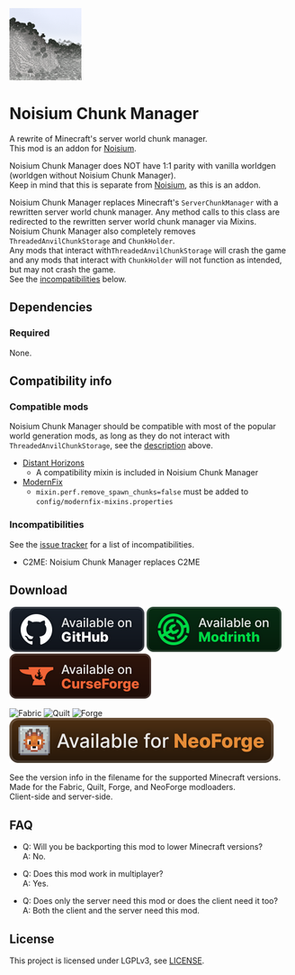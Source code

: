 ![Noisium icon](docs/assets/icon/icon_128x128.png)

# Noisium Chunk Manager

A rewrite of Minecraft's server world chunk manager.  
This mod is an addon for [Noisium](https://github.com/Steveplays28/noisium).

Noisium Chunk Manager does NOT have 1:1 parity with vanilla worldgen (worldgen without Noisium Chunk Manager).  
Keep in mind that this is separate from [Noisium](https://github.com/Steveplays28/noisium), as this is an addon.

Noisium Chunk Manager replaces Minecraft's `ServerChunkManager` with a rewritten server world chunk manager. Any method calls to this class
are redirected to the rewritten server world chunk manager via Mixins.  
Noisium Chunk Manager also completely removes `ThreadedAnvilChunkStorage` and `ChunkHolder`.  
Any mods that interact with`ThreadedAnvilChunkStorage` will crash the game and any mods that interact with `ChunkHolder` will not function
as intended, but may not crash the game.  
See the [incompatibilities](#incompatibilities) below.

## Dependencies

### Required

None.

## Compatibility info

### Compatible mods

Noisium Chunk Manager should be compatible with most of the popular world generation mods, as long as they do not interact with
`ThreadedAnvilChunkStorage`, see the [description](#noisium-chunk-manager) above.

- [Distant Horizons](https://modrinth.com/mod/distanthorizons)
    - A compatibility mixin is included in Noisium Chunk Manager
- [ModernFix](https://modrinth.com/mod/modernfix)
    - `mixin.perf.remove_spawn_chunks=false` must be added to `config/modernfix-mixins.properties`

### Incompatibilities

See
the [issue tracker](https://github.com/steves-underwater-paradise/noisiumchunkmanager/issues?q=is%3Aissue+is%3Aopen+sort%3Aupdated-desc+label%3Acompatibility)
for a list of incompatibilities.

- C2ME: Noisium Chunk Manager replaces C2ME

## Download

[![GitHub](https://github.com/intergrav/devins-badges/raw/2dc967fc44dc73850eee42c133a55c8ffc5e30cb/assets/cozy/available/github_vector.svg)](https://github.com/steves-underwater-paradise/noisiumchunkmanager)
[![Modrinth](https://github.com/intergrav/devins-badges/raw/2dc967fc44dc73850eee42c133a55c8ffc5e30cb/assets/cozy/available/modrinth_vector.svg)](https://modrinth.com/mod/noisiumchunkmanager)
[![CurseForge](https://github.com/intergrav/devins-badges/raw/2dc967fc44dc73850eee42c133a55c8ffc5e30cb/assets/cozy/available/curseforge_vector.svg)](https://www.curseforge.com/minecraft/mc-mods/noisiumchunkmanager)

![Fabric](https://github.com/intergrav/devins-badges/raw/2dc967fc44dc73850eee42c133a55c8ffc5e30cb/assets/compact/supported/fabric_vector.svg)
![Quilt](https://github.com/intergrav/devins-badges/raw/2dc967fc44dc73850eee42c133a55c8ffc5e30cb/assets/compact/supported/quilt_vector.svg)
![Forge](https://github.com/intergrav/devins-badges/raw/2dc967fc44dc73850eee42c133a55c8ffc5e30cb/assets/compact/supported/forge_vector.svg)
![NeoForge](docs/assets/badges/compact/supported/neoforge_vector.svg)

See the version info in the filename for the supported Minecraft versions.  
Made for the Fabric, Quilt, Forge, and NeoForge modloaders.  
Client-side and server-side.

## FAQ

- Q: Will you be backporting this mod to lower Minecraft versions?  
  A: No.

- Q: Does this mod work in multiplayer?  
  A: Yes.

- Q: Does only the server need this mod or does the client need it too?  
  A: Both the client and the server need this mod.

## License

This project is licensed under LGPLv3,
see [LICENSE](https://github.com/steves-underwater-paradise/noisiumchunkmanager/1.20-1.20.1/main/LICENSE).
